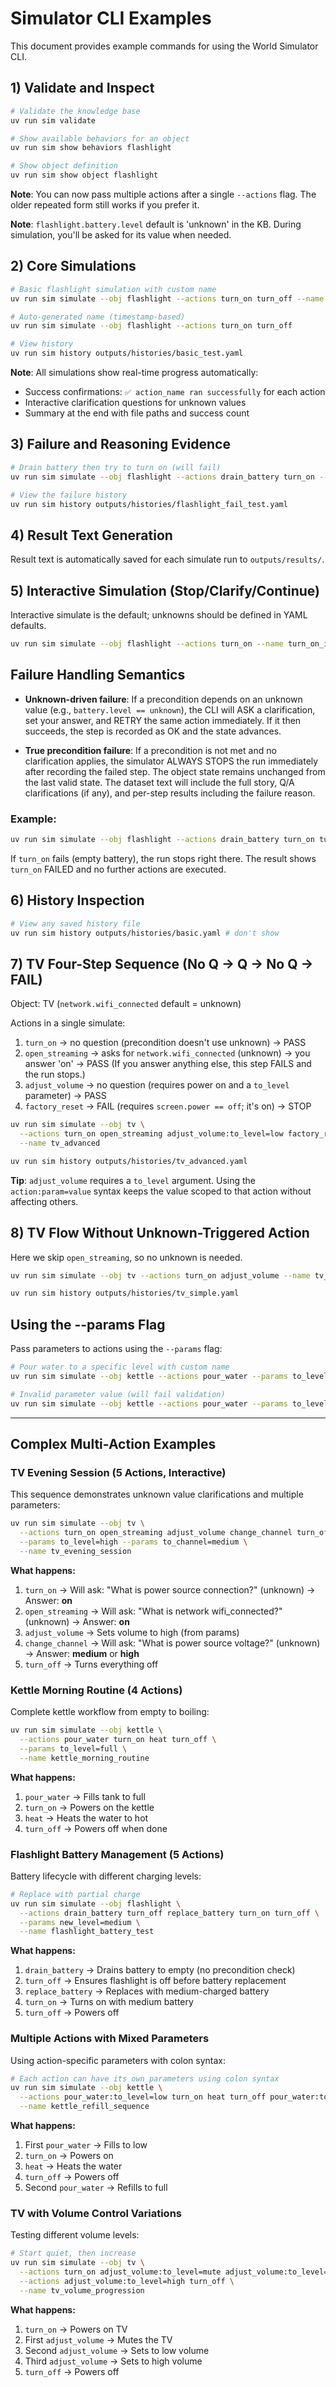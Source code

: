 # Simulator CLI Examples

This document provides example commands for using the World Simulator CLI.

## 1) Validate and Inspect

```bash
# Validate the knowledge base
uv run sim validate

# Show available behaviors for an object
uv run sim show behaviors flashlight

# Show object definition
uv run sim show object flashlight
```

**Note**: You can now pass multiple actions after a single `--actions` flag. The older repeated form still works if you prefer it.

**Note**: `flashlight.battery.level` default is 'unknown' in the KB. During simulation, you'll be asked for its value when needed.

## 2) Core Simulations

```bash
# Basic flashlight simulation with custom name
uv run sim simulate --obj flashlight --actions turn_on turn_off --name basic_test

# Auto-generated name (timestamp-based)
uv run sim simulate --obj flashlight --actions turn_on turn_off

# View history
uv run sim history outputs/histories/basic_test.yaml
```

**Note**: All simulations show real-time progress automatically:
- Success confirmations: `✅ action_name ran successfully` for each action
- Interactive clarification questions for unknown values
- Summary at the end with file paths and success count

## 3) Failure and Reasoning Evidence

```bash
# Drain battery then try to turn on (will fail)
uv run sim simulate --obj flashlight --actions drain_battery turn_on --name flashlight_fail_test

# View the failure history
uv run sim history outputs/histories/flashlight_fail_test.yaml
```

## 4) Result Text Generation

Result text is automatically saved for each simulate run to `outputs/results/`.

## 5) Interactive Simulation (Stop/Clarify/Continue)

Interactive simulate is the default; unknowns should be defined in YAML defaults.

```bash
uv run sim simulate --obj flashlight --actions turn_on --name turn_on_interactive # don't show
```

## Failure Handling Semantics

- **Unknown-driven failure**: If a precondition depends on an unknown value (e.g., `battery.level == unknown`), the CLI will ASK a clarification, set your answer, and RETRY the same action immediately. If it then succeeds, the step is recorded as OK and the state advances.

- **True precondition failure**: If a precondition is not met and no clarification applies, the simulator ALWAYS STOPS the run immediately after recording the failed step. The object state remains unchanged from the last valid state. The dataset text will include the full story, Q/A clarifications (if any), and per-step results including the failure reason.

### Example:

```bash
uv run sim simulate --obj flashlight --actions drain_battery turn_on turn_off --name fail_example # don't show
```

If `turn_on` fails (empty battery), the run stops right there. The result shows `turn_on` FAILED and no further actions are executed.

## 6) History Inspection

```bash
# View any saved history file
uv run sim history outputs/histories/basic.yaml # don't show
```

## 7) TV Four-Step Sequence (No Q → Q → No Q → FAIL)

Object: TV (`network.wifi_connected` default = unknown)

Actions in a single simulate:
1. `turn_on` → no question (precondition doesn't use unknown) → PASS
2. `open_streaming` → asks for `network.wifi_connected` (unknown) → you answer 'on' → PASS (If you answer anything else, this step FAILS and the run stops.)
3. `adjust_volume` → no question (requires power on and a `to_level` parameter) → PASS
4. `factory_reset` → FAIL (requires `screen.power == off`; it's on) → STOP

```bash
uv run sim simulate --obj tv \
  --actions turn_on open_streaming adjust_volume:to_level=low factory_reset \
  --name tv_advanced

uv run sim history outputs/histories/tv_advanced.yaml
```

**Tip**: `adjust_volume` requires a `to_level` argument. Using the `action:param=value` syntax keeps the value scoped to that action without affecting others.

## 8) TV Flow Without Unknown-Triggered Action

Here we skip `open_streaming`, so no unknown is needed.

```bash
uv run sim simulate --obj tv --actions turn_on adjust_volume --name tv_simple

uv run sim history outputs/histories/tv_simple.yaml
```

## Using the --params Flag

Pass parameters to actions using the `--params` flag:

```bash
# Pour water to a specific level with custom name
uv run sim simulate --obj kettle --actions pour_water --params to_level=medium --name kettle_pour_test

# Invalid parameter value (will fail validation)
uv run sim simulate --obj kettle --actions pour_water --params to_level=overflow --name kettle_invalid
```

---

## Complex Multi-Action Examples

### TV Evening Session (5 Actions, Interactive)

This sequence demonstrates unknown value clarifications and multiple parameters:

```bash
uv run sim simulate --obj tv \
  --actions turn_on open_streaming adjust_volume change_channel turn_off \
  --params to_level=high --params to_channel=medium \
  --name tv_evening_session
```

**What happens:**
1. `turn_on` → Will ask: "What is power source connection?" (unknown) → Answer: **on**
2. `open_streaming` → Will ask: "What is network wifi_connected?" (unknown) → Answer: **on**
3. `adjust_volume` → Sets volume to high (from params)
4. `change_channel` → Will ask: "What is power source voltage?" (unknown) → Answer: **medium** or **high**
5. `turn_off` → Turns everything off

### Kettle Morning Routine (4 Actions)

Complete kettle workflow from empty to boiling:

```bash
uv run sim simulate --obj kettle \
  --actions pour_water turn_on heat turn_off \
  --params to_level=full \
  --name kettle_morning_routine
```

**What happens:**
1. `pour_water` → Fills tank to full
2. `turn_on` → Powers on the kettle
3. `heat` → Heats the water to hot
4. `turn_off` → Powers off when done

### Flashlight Battery Management (5 Actions)

Battery lifecycle with different charging levels:

```bash
# Replace with partial charge
uv run sim simulate --obj flashlight \
  --actions drain_battery turn_off replace_battery turn_on turn_off \
  --params new_level=medium \
  --name flashlight_battery_test
```

**What happens:**
1. `drain_battery` → Drains battery to empty (no precondition check)
2. `turn_off` → Ensures flashlight is off before battery replacement
3. `replace_battery` → Replaces with medium-charged battery
4. `turn_on` → Turns on with medium battery
5. `turn_off` → Powers off

### Multiple Actions with Mixed Parameters

Using action-specific parameters with colon syntax:

```bash
# Each action can have its own parameters using colon syntax
uv run sim simulate --obj kettle \
  --actions pour_water:to_level=low turn_on heat turn_off pour_water:to_level=full \
  --name kettle_refill_sequence
```

**What happens:**
1. First `pour_water` → Fills to low
2. `turn_on` → Powers on
3. `heat` → Heats the water
4. `turn_off` → Powers off
5. Second `pour_water` → Refills to full

### TV with Volume Control Variations

Testing different volume levels:

```bash
# Start quiet, then increase
uv run sim simulate --obj tv \
  --actions turn_on adjust_volume:to_level=mute adjust_volume:to_level=low \
  --actions adjust_volume:to_level=high turn_off \
  --name tv_volume_progression
```

**What happens:**
1. `turn_on` → Powers on TV
2. First `adjust_volume` → Mutes the TV
3. Second `adjust_volume` → Sets to low volume
4. Third `adjust_volume` → Sets to high volume
5. `turn_off` → Powers off
